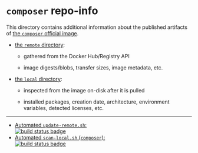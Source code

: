 # `composer` repo-info

This directory contains additional information about the published artifacts of [the `composer` official image](https://hub.docker.com/_/composer/).

-	[the `remote` directory](remote/):

	-	gathered from the Docker Hub/Registry API

	-	image digests/blobs, transfer sizes, image metadata, etc.

-	[the `local` directory](local/):

	-	inspected from the image on-disk after it is pulled

	-	installed packages, creation date, architecture, environment variables, detected licenses, etc.

---

-	[Automated `update-remote.sh`:  
	![build status badge](https://doi-janky.infosiftr.net/job/repo-info/job/remote/badge/icon)](https://doi-janky.infosiftr.net/job/repo-info/job/remote/)
-	[Automated `scan-local.sh` (`composer`):  
	![build status badge](https://doi-janky.infosiftr.net/job/repo-info/job/local/job/composer/badge/icon)](https://doi-janky.infosiftr.net/job/repo-info/job/local/job/composer)
